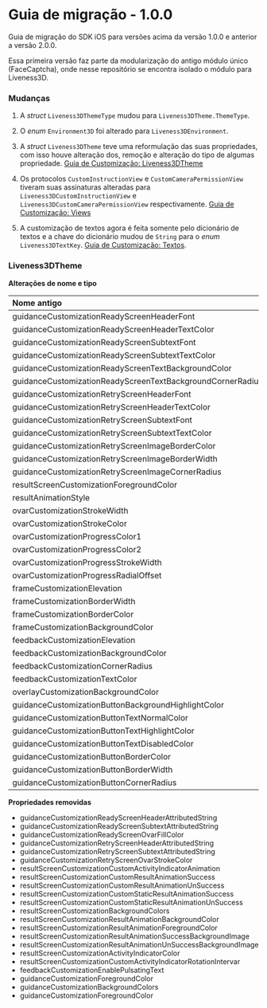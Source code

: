 # Guia de migração - 1.0.0
Guia de migração do SDK iOS para versões acima da versão 1.0.0 e anterior a versão 2.0.0.

Essa primeira versão faz parte da modularização do antigo módulo único (FaceCaptcha), onde nesse repositório se encontra isolado o módulo para Liveness3D.

### Mudanças

1. A *struct* `Liveness3DThemeType` mudou para `Liveness3DTheme.ThemeType`.

2. O *enum* `Environment3D` foi alterado para `Liveness3DEnvironment`.

3. A *struct* `Liveness3DTheme` teve uma reformulação das suas propriedades, com isso houve alteração dos, remoção e alteração do tipo de algumas propriedade. [Guia de Customização: Liveness3DTheme](../../Customization/Liveness3DTheme.md)

4. Os protocolos `CustomInstructionView` e `CustomCameraPermissionView` tiveram suas assinaturas alteradas para `Liveness3DCustomInstructionView` e `Liveness3DCustomCameraPermissionView` respectivamente. [Guia de Customização: Views](../../Customization/CustomViews.md)

5. A customização de textos agora é feita somente pelo dicionário de textos e a chave do dicionário mudou de `String` para o *enum* `Liveness3DTextKey`. [Guia de Customização: Textos](../../Documentation/Customization/CustomTexts.md).
### Liveness3DTheme

**Alterações de nome e tipo**

| **Nome antigo**                                            | **Novo nome**                                      | **Novo Tipo**     |
| :--------------------------------------------------------- | :------------------------------------------------- | :---------------- |
| guidanceCustomizationReadyScreenHeaderFont                 | readyScreenCustomizationHeaderFont                 | ***               |
| guidanceCustomizationReadyScreenHeaderTextColor            | readyScreenCustomizationHeaderTextColor            | UIColor           |
| guidanceCustomizationReadyScreenSubtextFont                | readyScreenCustomizationSubtextFont                | ***               |
| guidanceCustomizationReadyScreenSubtextTextColor           | readyScreenCustomizationSubtextTextColor           | UIColor           |
| guidanceCustomizationReadyScreenTextBackgroundColor        | readyScreenCustomizationTextBackgroundColor        | ***               |
| guidanceCustomizationReadyScreenTextBackgroundCornerRadius | readyScreenCustomizationTextBackgroundCornerRadius | Int32             |
| guidanceCustomizationRetryScreenHeaderFont                 | retryScreenCustomizationHeaderFont                 | ***               |
| guidanceCustomizationRetryScreenHeaderTextColor            | retryScreenCustomizationHeaderTextColor            | UIColor           |
| guidanceCustomizationRetryScreenSubtextFont                | retryScreenCustomizationSubtextFont                | ***               |
| guidanceCustomizationRetryScreenSubtextTextColor           | retryScreenCustomizationSubtextTextColor           | UIColor           |
| guidanceCustomizationRetryScreenImageBorderColor           | retryScreenCustomizationImageBorderColor           | ***               |
| guidanceCustomizationRetryScreenImageBorderWidth           | retryScreenCustomizationImageBorderWidth           | Int32             |
| guidanceCustomizationRetryScreenImageCornerRadius          | retryScreenCustomizationImageCornerRadius          | Int32             |
| resultScreenCustomizationForegroundColor                   | resultScreenCustomizationTextColor                 | UIColor           |
| resultAnimationStyle                                       | resultScreenCustomizationAnimationStyle            | ***               |
| ovarCustomizationStrokeWidth                               | ovalCustomizationStrokeWidth                       | Int32             |
| ovarCustomizationStrokeColor                               | ovalCustomizationStrokeColor                       | ***               |
| ovarCustomizationProgressColor1                            | ovalCustomizationProgressColor1                    | ***               |
| ovarCustomizationProgressColor2                            | ovalCustomizationProgressColor2                    | ***               |
| ovarCustomizationProgressStrokeWidth                       | ovalCustomizationProgressStrokeWidth               | Int32             |
| ovarCustomizationProgressRadialOffset                      | ovalCustomizationProgressRadialOffset              | Int32             |
| frameCustomizationElevation                                | frameCustomizationShadow                           | Liveness3DShadow? |
| frameCustomizationBorderWidth                              | ***                                                | Int32             |
| frameCustomizationBorderColor                              | ***                                                | UIColor           |
| frameCustomizationBackgroundColor                          | ***                                                | UIColor           |
| feedbackCustomizationElevation                             | feedbackCustomizationShadow                        | Liveness3DShadow? |
| feedbackCustomizationBackgroundColor                       | ***                                                | UIColor           |
| feedbackCustomizationCornerRadius                          | ***                                                | Int32             |
| feedbackCustomizationTextColor                             | ***                                                | UIColor           |
| overlayCustomizationBackgroundColor                        | ***                                                | UIColor           |
| guidanceCustomizationButtonBackgroundHighlightColor        | ***                                                | UIColor           |
| guidanceCustomizationButtonTextNormalColor                 | ***                                                | UIColor           |
| guidanceCustomizationButtonTextHighlightColor              | ***                                                | UIColor           |
| guidanceCustomizationButtonTextDisabledColor               | ***                                                | UIColor           |
| guidanceCustomizationButtonBorderColor                     | ***                                                | UIColor           |
| guidanceCustomizationButtonBorderWidth                     | ***                                                | Int32             |
| guidanceCustomizationButtonCornerRadius                    | ***                                                | Int32             |

**Propriedades removidas**

- guidanceCustomizationReadyScreenHeaderAttributedString
- guidanceCustomizationReadyScreenSubtextAttributedString
- guidanceCustomizationReadyScreenOvarFillColor
- guidanceCustomizationRetryScreenHeaderAttributedString
- guidanceCustomizationRetryScreenSubtextAttributedString
- guidanceCustomizationRetryScreenOvarStrokeColor
- resultScreenCustomizationCustomActivityIndicatorAnimation
- resultScreenCustomizationCustomResultAnimationSuccess
- resultScreenCustomizationCustomResultAnimationUnSuccess
- resultScreenCustomizationCustomStaticResultAnimationSuccess
- resultScreenCustomizationCustomStaticResultAnimationUnSuccess
- resultScreenCustomizationBackgroundColors
- resultScreenCustomizationResultAnimationBackgroundColor
- resultScreenCustomizationResultAnimationForegroundColor
- resultScreenCustomizationResultAnimationSuccessBackgroundImage
- resultScreenCustomizationResultAnimationUnSuccessBackgroundImage
- resultScreenCustomizationActivityIndicatorColor
- resultScreenCustomizationCustomActivityIndicatorRotationIntervar
- feedbackCustomizationEnablePulsatingText
- guidanceCustomizationForegroundColor
- guidanceCustomizationBackgroundColors
- guidanceCustomizationForegroundColor  
